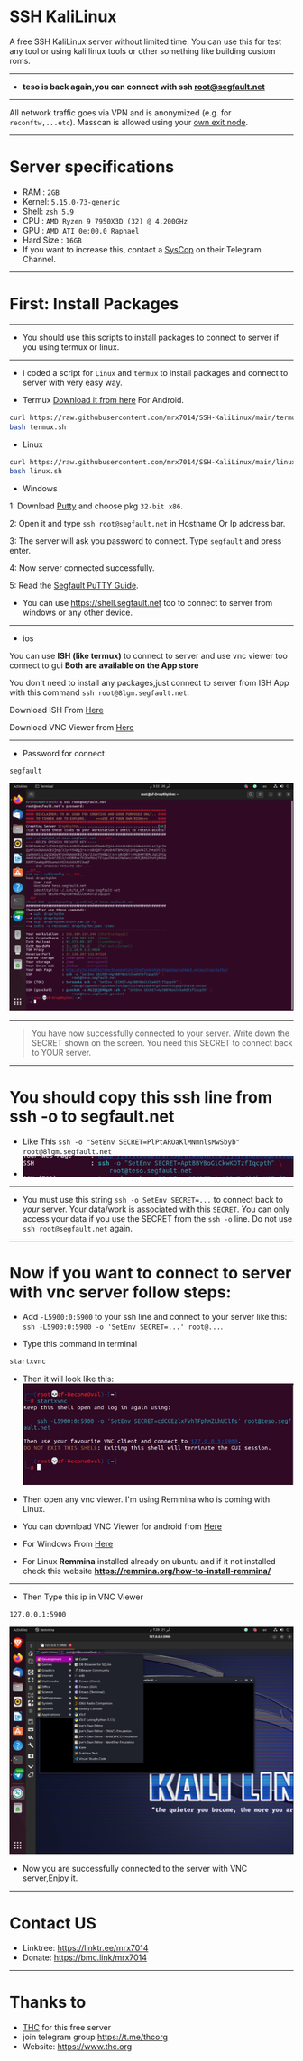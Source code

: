 # SSH KaliLinux
A free SSH KaliLinux server without limited time. You can use this for test any tool or using kali linux tools or other something like building custom roms.
____________

- **teso is back again,you can connect with ssh root@segfault.net**
____________
All network traffic goes via VPN and is anonymized (e.g. for `reconftw,...etc`). Masscan is allowed using your [own exit node](https://thc.org/segfault/wireguard).
____________
# Server specifications
- RAM : `2GB`
- Kernel: `5.15.0-73-generic`
- Shell: `zsh 5.9`
- CPU : `AMD Ryzen 9 7950X3D (32) @ 4.200GHz`
- GPU : `AMD ATI 0e:00.0 Raphael`
- Hard Size : `16GB`
- If you want to increase this, contact a [SysCop](https://t.me/thcorg) on their Telegram Channel.
____________
# First: Install Packages
____________
- You should use this scripts to install packages to connect to server if you using termux or linux.
____________

- i coded a script for `Linux` and `termux` to install packages and connect to server with very easy way.

- Termux <a href="https://github.com/termux/termux-app/releases">Download it from here</a> For Android.
```sh
curl https://raw.githubusercontent.com/mrx7014/SSH-KaliLinux/main/termux.sh >> termux.sh
bash termux.sh
```

- Linux

```sh
curl https://raw.githubusercontent.com/mrx7014/SSH-KaliLinux/main/linux.sh >> linux.sh
bash linux.sh
```

- Windows

1: Download <a href="https://www.chiark.greenend.org.uk/~sgtatham/putty/latest.html">Putty</a> and choose pkg `32-bit x86`.

2: Open it and type `ssh root@segfault.net` in Hostname Or Ip address bar.

3: The server will ask you password to connect. Type `segfault` and press enter.

4: Now server connected successfully. 

5: Read the [Segfault PuTTY Guide](https://www.thc.org/segfault/faq/putty/).

- You can use https://shell.segfault.net too to connect to server from windows or any other device.
____________

- ios

You can use **ISH (like termux)** to connect to server and use vnc viewer too connect to gui <b>Both are available on the App store</b>

You don't need to install any packages,just connect to server from  ISH App with this command `ssh root@8lgm.segfault.net`.

Download ISH From <a href="https://apps.apple.com/us/app/ish-shell/id1436902243">Here</a>

Download VNC Viewer from <a href="https://apps.apple.com/us/app/vnc-viewer-remote-desktop/id352019548">Here</a>

____________

- Password for connect
```sh
segfault
```
<img src="img/server.png"></a>
____________

>You have now successfully connected to your server. Write down the SECRET shown on the screen. You need this SECRET to connect back to YOUR server.
>
____________
# You should copy this ssh line from ssh -o to segfault.net
- Like This `ssh -o "SetEnv SECRET=PlPtAROaKlMNmnlsMwSbyb" root@8lgm.segfault.net`
- <img src="img/ssh.jpg"></a>
____________
- You must use this string `ssh -o SetEnv SECRET=...` to connect back to _your_ server. Your data/work is associated with this `SECRET`. You can only access your data if you use the SECRET from the `ssh -o` line. Do not use `ssh root@segfault.net` again.
____________
# Now if you want to connect to server with vnc server follow steps:
- Add `-L5900:0:5900` to your ssh line and connect to your server like this: `ssh -L5900:0:5900 -o 'SetEnv SECRET=...' root@...`.

- Type this command in terminal
```sh 
startxvnc
```
- Then it will look like this:  
<img src="img/sshvnc.jpg"></a>
- Then open any vnc viewer. I'm using Remmina who is coming with Linux.

- You can download VNC Viewer for
android from <a href="https://play.google.com/store/apps/details?id=com.realvnc.viewer.android&hl=en_US&pli=1">Here</a>

- For Windows From <a href="https://www.realvnc.com/en/connect/download/viewer/windows/">Here</a>

- For Linux **Remmina** installed already on ubuntu and if it not installed check this website **https://remmina.org/how-to-install-remmina/**

____________

- Then Type this ip in VNC Viewer

```sh
127.0.0.1:5900
```
<img src="img/sshdisplay.png"></a>
- Now you are successfully connected to the server with VNC server,Enjoy it.
____________
# Contact US
- Linktree: https://linktr.ee/mrx7014
- Donate: https://bmc.link/mrx7014
____________
# Thanks to 
- [THC](https://www.thc.org) for this free server
- join telegram group https://t.me/thcorg
- Website: https://www.thc.org
